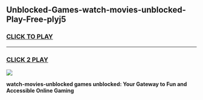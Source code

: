 
## Unblocked-Games-watch-movies-unblocked-Play-Free-plyj5
<h3>
<a href="https://premium76.site?title=watch-movies-unblocked&ref=20M">CLICK TO PLAY</a></h3>
<hr>

<h3>
<a href="https://premium76.site?title=watch-movies-unblocked&ref=20M">CLICK 2 PLAY</a>
  
</h3>

<a href="https://premium76.site?title=watch-movies-unblocked&ref=19M"><img src="https://clearcache.store/games.png"></a>


**watch-movies-unblocked games unblocked: Your Gateway to Fun and Accessible Online Gaming**
